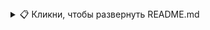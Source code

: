 <details>
<summary>📋 Кликни, чтобы развернуть README.md</summary>

# 🤖 Smart Trading Bot

## 🧾 Версия проекта

**v0.1.0** — Первая стабильная версия.  
- Реализован Telegram-бот  
- Подключены базовые индикаторы (RSI, CCI, ZigZag)  
- Настроены автоматические и ручные отчёты  
- Старт дорожной карты по ML и расширенному анализу

## 🎯 Цель проекта

Создать интеллектуальную торговую систему, которая:

- Анализирует криптовалютный рынок.
- Использует сигналы и индикаторы (RSI, CCI, ZigZag, объёмы, скользящие средние).
- Автоматически и вручную предоставляет отчёты и торговые рекомендации.
- Обучается и повышает эффективность через машинное обучение (ML).
- Генерирует пассивный доход с минимальным участием пользователя.

## ⚙️ Логика проекта

Проект состоит из трёх основных частей:

### 1. Аналитический модуль
- Анализ свечей, уровней поддержки и сопротивления.
- Расчёт и отслеживание RSI, CCI, ZigZag.
- Обнаружение дивергенций и трендовых сигналов.
- Использование скользящих средних (MA50, MA200).
- Оценка объёмов торгов и волатильности рынка.

### 2. Бот и сигналы
- Генерация сигналов по разным криптовалютным парам.
- Автоматическая и ручная отправка отчётов в Telegram.
- Возможность выбирать временные отрезки для отчётов.
- Возможность получать данные RSI, CCI, ZigZag по запросу.

### 3. Машинное обучение (ML)
- Сбор данных сигналов и событий.
- Обучение модели для повышения точности и уверенности сигналов.
- Постепенная автоматизация торговли.

## 📌 Подробный план по шагам

### ✅ Выполненные этапы:
1. Создание и настройка базового Telegram-бота.
2. Реализация чтения сигналов из `signals.json`.
3. Реализация команды `/report` для ручного получения отчётов.
4. Настройка ежедневного автоматического отчёта (JobQueue).

### 🚧 Предстоящие этапы:

#### Этап 1: Дополнительные команды
- `/rsi` — получение текущих значений RSI.
- `/cci` — получение текущих значений CCI.
- `/zigzag` — получение данных по ZigZag.

#### Этап 2: Улучшение функционала отчётов
- Реализация выбора дат или временных промежутков.
- Мини-итоги в каждом отчёте (количество сигналов, средняя уверенность, количество успешных сигналов).
- Отдельные отчёты и сигналы по разным криптовалютным парам.

#### Этап 3: Продвинутые индикаторы и параметры
- Анализ объёмов торгов (`volume_delta`).
- Использование скользящих средних (`ma_short`, `ma_long`).
- Оценка волатильности и тренда (`trend_strength`).
- Учёт позиции в волнах Эллиотта (`elliott_wave_position`).

#### Этап 4: Интеграция машинного обучения
- Сбор и хранение сигналов и результатов сделок в едином формате.
- Предварительный анализ данных для обучения ML.
- Разработка и тестирование ML-модели.
- Автоматическое улучшение точности сигналов на основе обученной модели.

#### Этап 5: Дополнительный функционал
- Интерактивные кнопки в Telegram.
- Возможность динамического добавления/удаления пар.
- Ручной контроль за автоматическими сделками (подтверждение).

## 🗂 Команды и функции

| Команда / Функция | Описание |
|-------------------|----------|
| `/start` | Стартовое сообщение бота. |
| `/report` | Ручной запрос текущего отчёта. |
| `/rsi` | Запрос текущего состояния RSI. |
| `/cci` | Запрос текущего состояния CCI. |
| `/zigzag` | Запрос текущего состояния ZigZag. |
| `Auto Daily Report` | Автоматическое отправление отчёта ежедневно в заданное время. |
| `Выбор дат` | Генерация отчётов за указанный период. |
| `Volume analysis` | Анализ и учёт объёмов торгов. |
| `Moving averages` | Анализ трендов по скользящим средним (MA50 и MA200). |
| `ML Model Integration` | Повышение точности сигналов на основе анализа данных. |

## 🧰 Используемые технологии

**Платформа:**  
- Freqtrade

**Библиотеки и фреймворки:**
- TA-Lib, pandas, numpy
- python-telegram-bot, APScheduler
- Scikit-learn, TensorFlow/Keras, Prophet
- Plotly, Streamlit
- FastAPI
- SQLite / InfluxDB
- Loguru
- Grafana + Prometheus

## 🛣 Дорожная карта

1. ✅ Telegram-бот, базовый функционал.
2. 🚧 Дополнительные команды RSI, CCI, ZigZag.
3. 🚧 Расширенные отчёты с выбором дат.
4. 🚧 Продвинутый анализ (объёмы, MA, тренды).
5. 🚧 Интеграция и обучение ML-модели.
6. 🚧 Интерактивный Telegram и контроль сделок.

---

> 📅 Актуально на: 2025-04-02

Готов к использованию и дальнейшему масштабированию.

</details>

